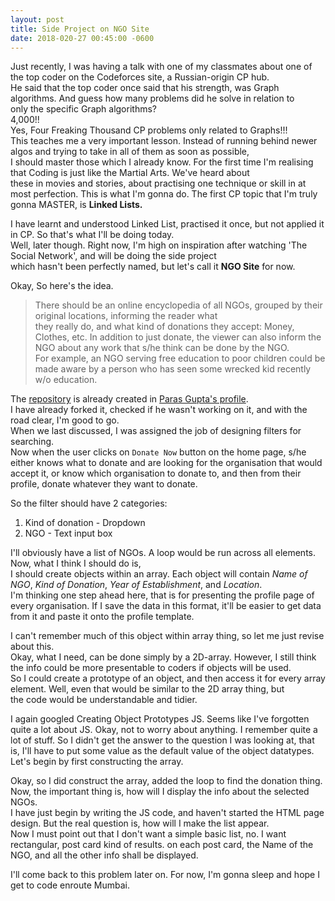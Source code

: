 ```yaml
---
layout: post
title: Side Project on NGO Site
date: 2018-020-27 00:45:00 -0600
---
```


Just recently, I was having a talk with one of my classmates about one of the top coder on the Codeforces site, a Russian-origin CP hub.  
He said that the top coder once said that his strength, was Graph algorithms. And guess how many problems did he solve in relation to  
only the specific Graph algorithms?  
4,000!!  
Yes, Four Freaking Thousand CP problems only related to Graphs!!!  
This teaches me a very important lesson. Instead of running behind newer algos and trying to take in all of them as soon as possible,  
I should master those which I already know. For the first time I'm realising that Coding is just like the Martial Arts. We've heard about  
these in movies and stories, about practising one technique or skill in at most perfection. This is what I'm gonna do.
The first CP topic that I'm truly gonna MASTER, is **Linked Lists.**  

I have learnt and understood Linked List, practised it once, but not applied it in CP. So that's what I'll be doing today.  
Well, later though. Right now, I'm high on inspiration after watching 'The Social Network', and will be doing the side project  
which hasn't been perfectly named, but let's call it **NGO Site** for now.

Okay, So here's the idea.
>There should be an online encyclopedia of all NGOs, grouped by their original locations, informing the reader what  
they really do, and what kind of donations they accept: Money, Clothes, etc.
In addition to just donate, the viewer can also inform the NGO about any work that s/he think can be done by the NGO.  
For example, an NGO serving free education to poor children could be made aware by a person who has seen some wrecked kid recently w/o education.  

The [repository](https://github.com/parasg1999/HTML-NGO-Project) is already created in [Paras Gupta's profile](https://github.com/parasg1999).  
I have already forked it, checked if he wasn't working on it, and with the road clear, I'm good to go.  
When we last discussed, I was assigned the job of designing filters for searching.  
Now when the user clicks on `Donate Now` button on the home page, s/he either knows what to donate and are looking for the organisation that would accept it,
or know which organisation to donate to, and then from their profile, donate whatever they want to donate.  

So the filter should have 2 categories:
1. Kind of donation       -       Dropdown
2. NGO                    -       Text input box

I'll obviously have a list of NGOs. A loop would be run across all elements. Now, what I think I should do is,  
I should create objects within an array. Each object will contain *Name of NGO*, *Kind of Donation*, *Year of Establishment*, and *Location*.  
I'm thinking one step ahead here, that is for presenting the profile page of every organisation. If I save the data in this format, it'll be easier to
get data from it and paste it onto the profile template.  

I can't remember much of this object within array thing, so let me just revise about this.  
Okay, what I need, can be done simply by a 2D-array. However, I still think the info could be more presentable to coders if objects will be used.  
So I could create a prototype of an object, and then access it for every array element. Well, even that would be similar to the 2D array thing, but  
the code would be understandable and tidier.  

I again googled Creating Object Prototypes JS. Seems like I've forgotten quite a lot about JS. Okay, not to worry about anything. I remember quite a lot of stuff.
So I didn't get the answer to the question I was looking at, that is, I'll have to put some value as the default value of the object datatypes.  
Let's begin by first constructing the array.  

Okay, so I did construct the array, added the loop to find the donation thing. Now, the important thing is, how will I display the info about the selected NGOs.  
I have just begin by writing the JS code, and haven't started the HTML page design. But the real question is, how will I make the list appear.  
Now I must point out that I don't want a simple basic list, no. I want rectangular, post card kind of results. on each post card, the Name of the NGO, and all the other info
shall be displayed.  

I'll come back to this problem later on. For now, I'm gonna sleep and hope I get to code enroute Mumbai.
